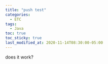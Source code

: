 ```yaml
---
title: "push test"
categories:
  - ETC
tags:
  - Java
toc: true
toc_sticky: true
last_modified_at: 2020-11-14T08:30:00-05:00
---
```


does it work?
